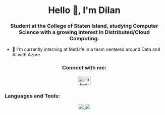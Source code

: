 <h1 align="center">Hello 👋, I'm Dilan</h1>
<h3 align="center">Student at the College of Staten Island, studying Computer Science with a growing interest in Distributed/Cloud Computing.</h3>

- :thought_balloon: I'm currently interning at MetLife in a team centered around Data and AI with Azure

<h3 align="center">Connect with me:</h3>
<p align="center">
<a href="https://www.linkedin.com/in/dilansdamme/" target="blank"><img align="center" src="https://raw.githubusercontent.com/rahuldkjain/github-profile-readme-generator/master/src/images/icons/Social/linked-in-alt.svg" alt="linkedIn" height="30" width="40" /></a>
</p>

<h3 align="left">Languages and Tools:</h3>
<p align="center">
  <a href="https://skillicons.dev">
    <img src="https://skillicons.dev/icons?i=git,react,css,figma,html,js,java,postgres,mysql,sqlite,nodejs,expressjs,flask, cpp" />
    <img src="https://skillicons.dev/icons?i=postman,py,vite,nginx,aws,azure" />
  </a>
</p>
